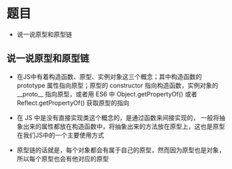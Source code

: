 # 题目 

* 说一说原型和原型链

## 说一说原型和原型链

* 在JS中有着构造函数、原型、实例对象这三个概念；其中构造函数的 prototype 属性指向原型；原型的 constructor 指向构造函数，实例对象的 \_\_proto\_\_ 指向原型，或者用 ES6 中 Object.getPropertyOf() 或者 Reflect.getPropertyOf() 获取原型的指向

* 在 JS 中是没有直接实现类这个概念的，是通过函数来间接实现的，
一般将抽象出来的属性都放在构造函数中，将抽象出来的方法放在原型上，这也是原型在我们JS中的一个主要使用方式

* 原型链的话就是，每个对象都会有属于自己的原型，然而因为原型也是对象，所以每个原型也会有他对应的原型